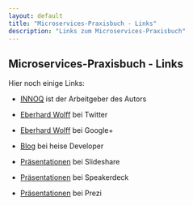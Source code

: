 ```yaml
---
layout: default
title: "Microservices-Praxisbuch - Links"
description: "Links zum Microservices-Praxisbuch"
---
```


Microservices-Praxisbuch - Links
---

Hier noch einige Links:

* [INNOQ](http://innoq.com) ist der Arbeitgeber des Autors

* [Eberhard Wolff](http://twitter.com/ewolff) bei Twitter

* [Eberhard Wolff](https://plus.google.com/u/0/+EberhardWolff/) bei Google+

* [Blog](http://www.heise.de/developer/Continuous-Architecture-2687847.html)
bei heise Developer

* [Präsentationen](http://www.slideshare.net/ewolff/presentations) bei
  Slideshare

* [Präsentationen](https://speakerdeck.com/ewolff) bei Speakerdeck

* [Präsentationen](https://prezi.com/user/ewolff/) bei Prezi
